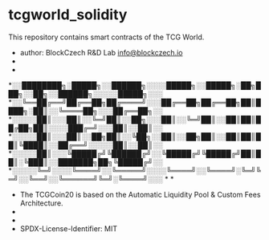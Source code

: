 # tcgworld_solidity
This repository contains smart contracts of the TСG World.

 * author: BlockCzech R&D Lab <info@blockczech.io>
 * 
 * 
 *░░████████╗░█████╗░░██████╗░░░░█████╗░░█████╗░██╗███╗░░██╗░░██████╗░░░░░█████╗░░░
 *░░╚══██╔══╝██╔══██╗██╔════╝░░░██╔══██╗██╔══██╗██║████╗░██║░░╚════██╗░░░██╔══██╗░░
 *░░░░░██║░░░██║░░╚═╝██║░░██╗░░░██║░░╚═╝██║░░██║██║██╔██╗██║░░░░███╔═╝░░░██║░░██║░░
 *░░░░░██║░░░██║░░██╗██║░░╚██╗░░██║░░██╗██║░░██║██║██║╚████║░░██╔══╝░░░░░██║░░██║░░
 *░░░░░██║░░░╚█████╔╝╚██████╔╝░░╚█████╔╝╚█████╔╝██║██║░╚███║░░███████╗██╗╚█████╔╝░░
 *░░░░░╚═╝░░░░╚════╝░░╚═════╝░░░░╚════╝░░╚════╝░╚═╝╚═╝░░╚══╝░░╚══════╝╚═╝░╚════╝░░░
 *
 * 
 * The TCGCoin20 is based on the Automatic Liquidity Pool & Custom Fees Architecture.
 *
 * 
 * SPDX-License-Identifier: MIT

